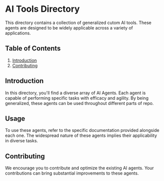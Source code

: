 # AI Tools Directory
This directory contains a collection of generalized cutom AI tools. These agents are designed to be widely applicable across
a variety of applications.

## Table of Contents
1. [Introduction](#Introduction)
2. [Contributing](#Contributing)

## Introduction
In this directory, you'll find a diverse array of AI Agents. Each agent is capable of performing specific tasks with
efficacy and agility. By being generalized, these agents can be used throughout different parts of repo.

## Usage
To use these agents, refer to the specific documentation provided alongside each one. The widespread nature of these
agents implies their applicability in diverse tasks.

## Contributing
We encourage you to contribute and optimize the existing AI agents. Your contributions can bring substantial
improvements to these agents.
